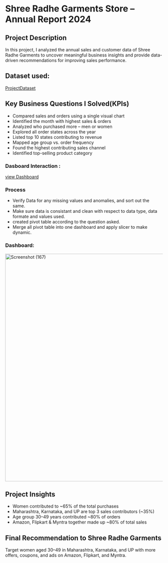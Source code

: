 # Shree Radhe Garments Store – Annual Report 2024
## Project Description 
In this project, I analyzed the annual sales and customer data of Shree Radhe Garments to uncover meaningful business insights and provide data-driven recommendations for improving sales performance.

## Dataset used:
<a href = "https://github.com/ddamit/My-Data-analysis-Dashboard-Project/blob/main/Shree%20Radhe%20Garments%20store%20Annual%20Report%202024.xlsx">ProjectDataset</a>

## Key Business Questions I Solved(KPIs)
- Compared sales and orders using a single visual chart
- Identified the month with highest sales & orders
- Analyzed who purchased more – men or women
- Explored all order states across the year
- Listed top 10 states contributing to revenue
- Mapped age group vs. order frequency
- Found the highest contributing sales channel
- Identified top-selling product category

### Dasboard Interaction :
<a href = "https://github.com/ddamit/My-Data-analysis-Dashboard-Project/blob/main/Screenshot%20(167).png">view Dashboard</a>

### Process
- Verify Data for any missing values and anomalies, and sort out the same.
- Make sure data is consistant and clean with respect to data type, data formate and values used.
- created pivot table according to the question asked.
- Merge all pivot table into one dashboard and apply slicer to make dynamic.
### Dashboard:
<img width="1833" height="729" alt="Screenshot (167)" src="https://github.com/user-attachments/assets/66e7bbf8-9d68-44d1-8778-6bb644ebc249" />

 ## Project Insights
- Women contributed to ~65% of the total purchases
- Maharashtra, Karnataka, and UP are top 3 sales contributors (~35%)
- Age group 30–49 years contributed ~80% of orders
- Amazon, Flipkart & Myntra together made up ~80% of total sales

## Final Recommendation to Shree Radhe Garments
Target women aged 30–49 in Maharashtra, Karnataka, and UP with more offers, coupons, and ads on Amazon, Flipkart, and Myntra.



